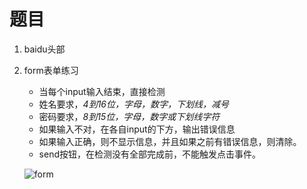 # 题目

1. baidu头部

2. form表单练习

   - 当每个input输入结束，直接检测
   - 姓名要求，*4到16位，字母，数字，下划线，减号*
   - 密码要求，*8到15位，字母，数字或下划线字符*
   - 如果输入不对，在各自input的下方，输出错误信息
   - 如果输入正确，则不显示信息，并且如果之前有错误信息，则清除。
   - send按钮，在检测没有全部完成前，不能触发点击事件。

   ![form](http://by-image.oss-cn-shanghai.aliyuncs.com/frontend/teach/form.png)